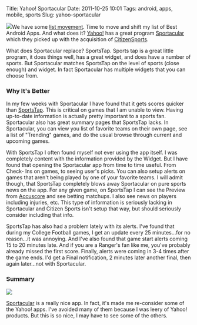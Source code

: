 Title: Yahoo! Sportacular
Date: 2011-10-25 10:01
Tags: android, apps, mobile, sports
Slug: yahoo-sportacular

[![](http://blog.traeblain.com/wp-content/uploads/sportacular_01-e1318627986725-500x291.png)](https://market.android.com/details?id=com.protrade.sportacular&hl=en)We have some [list movement](http://blog.traeblain.com/20110626/the-best-android-apps/). Time to move and shift my list of Best Android Apps. And what does it? [Yahoo!](http://yahoo.com/) has a great program [Sportacular](https://market.android.com/details?id=com.protrade.sportacular&hl=en) which they picked up with the acquisition of [CitizenSports](http://www.citizensports.com/). 

What does Sportacular replace? SportsTap. Sports tap is a great little program, it does things well, has a great widget, and does have a number of sports. But Sportacular matches SportsTap on the level of sports (close enough) and widget. In fact Sportacular has multiple widgets that you can choose from. 

### Why It's Better 

In my few weeks with Sportacular I have found that it gets scores quicker than [SportsTap](https://market.android.com/details?id=mobi.sportstap.android.sportstap). This is critical on games that I am unable to view. Having up-to-date information is actually pretty important to a sports fan. Sportacular also has great summary pages that SportsTap lacks. In Sportacular, you can view you list of favorite teams on their own page, see a list of "Trending" games, and do the usual browse through current and upcoming games. 

With SportsTap I often found myself not ever using the app itself. I was completely content with the information provided by the Widget. But I have found that opening the Sportacular app from time to time useful. From Check- Ins on games, to seeing user's picks. You can also setup alerts on games that aren't being played by one of your favorite teams. I will admit though, that SportsTap completely blows away Sportacular on pure sports news on the app. For any given game, on SportsTap I can see the Preview from [Accuscore](http://accuscore.com/) and see betting matchups. I also see news on players including injuries, etc. This type of information is seriously lacking in Sportacular and Citizen Sports isn't setup that way, but should seriously consider including that info. 

SportsTap has also had a problem lately with its alerts. I've found that during my College Football games, I get an update every 25 minutes...for no reason...it was annoying. And I've also found that game start alerts coming 15 to 20 minutes late. And if you are a Ranger's fan like me, you've probably already missed the first score. Finally, alerts were coming in 3-4 times after the game ends. I'd get a Final notification, 2 minutes later another final, then again later...not with Sportacular. 

### Summary 

[![](http://blog.traeblain.com/wp-content/uploads/yahoo-sportacular-150x150.jpg)](https://market.android.com/details?id=com.protrade.sportacular&hl=en) 

[Sportacular](https://market.android.com/details?id=com.protrade.sportacular&hl=en) is a really nice app. In fact, it's made me re-consider some of the Yahoo! apps. I've avoided many of them because I was leery of Yahoo! products. But this is so nice, I may have to see some of the others. 

<br class="clearall" />